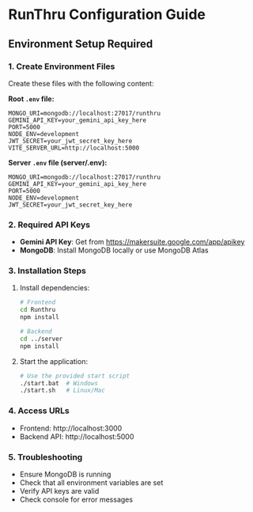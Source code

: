 # RunThru Configuration Guide

## Environment Setup Required

### 1. Create Environment Files

Create these files with the following content:

**Root `.env` file:**
```
MONGO_URI=mongodb://localhost:27017/runthru
GEMINI_API_KEY=your_gemini_api_key_here
PORT=5000
NODE_ENV=development
JWT_SECRET=your_jwt_secret_key_here
VITE_SERVER_URL=http://localhost:5000
```

**Server `.env` file (server/.env):**
```
MONGO_URI=mongodb://localhost:27017/runthru
GEMINI_API_KEY=your_gemini_api_key_here
PORT=5000
NODE_ENV=development
JWT_SECRET=your_jwt_secret_key_here
```

### 2. Required API Keys

- **Gemini API Key**: Get from https://makersuite.google.com/app/apikey
- **MongoDB**: Install MongoDB locally or use MongoDB Atlas

### 3. Installation Steps

1. Install dependencies:
   ```bash
   # Frontend
   cd Runthru
   npm install
   
   # Backend
   cd ../server
   npm install
   ```

2. Start the application:
   ```bash
   # Use the provided start script
   ./start.bat  # Windows
   ./start.sh   # Linux/Mac
   ```

### 4. Access URLs

- Frontend: http://localhost:3000
- Backend API: http://localhost:5000

### 5. Troubleshooting

- Ensure MongoDB is running
- Check that all environment variables are set
- Verify API keys are valid
- Check console for error messages

